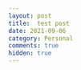 ```yaml
---
layout: post
title:  test post
date: 2021-09-06
category: Personal
comments: true
hidden: true
---
```

